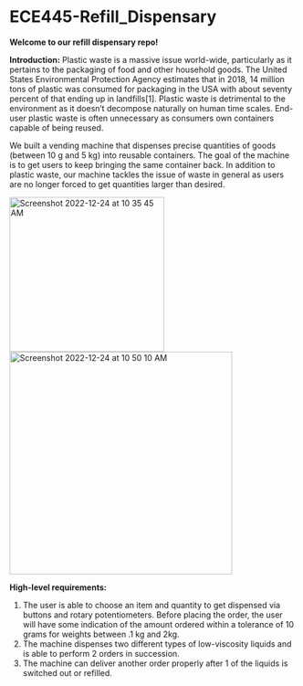 # ECE445-Refill_Dispensary

**Welcome to our refill dispensary repo!**

**Introduction:**
Plastic waste is a massive issue world-wide, particularly as it pertains to the packaging of food and other household goods. The United States Environmental Protection Agency estimates that in 2018, 14 million tons of plastic was consumed for packaging in the USA with about seventy percent of that ending up in landfills[1]. Plastic waste is detrimental to the environment as it doesn’t decompose naturally on human time scales. End-user plastic waste is often unnecessary as consumers own containers capable of being reused. 

We built a vending machine that dispenses precise quantities of goods (between 10 g and 5 kg) into reusable containers. The goal of the machine is to get users to keep bringing the same container back. In addition to plastic waste, our machine tackles the issue of waste in general as users are no longer forced to get quantities larger than desired. 

<img width="271" alt="Screenshot 2022-12-24 at 10 35 45 AM" src="https://user-images.githubusercontent.com/77509822/209442734-a2842fff-d14c-4912-ace2-dbd37597fce8.png">
<img width="390" alt="Screenshot 2022-12-24 at 10 50 10 AM" src="https://user-images.githubusercontent.com/77509822/209443107-f388752b-1c9a-44e2-8186-c785f6a76512.png">

**High-level requirements:**
1. The user is able to choose an item and quantity to get dispensed via buttons and rotary potentiometers. Before placing the order, the user will have some indication of the amount ordered within a tolerance of 10 grams for weights between .1 kg and 2kg.
2. The machine dispenses two different types of low-viscosity liquids and is able to perform 2 orders in succession. 
3. The machine can deliver another order properly after 1 of the liquids is switched out or refilled. 
